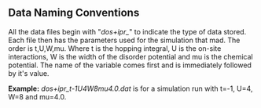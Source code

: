 <html>

<h2>Data Naming Conventions</h2>
<p>All the data files begin with "<em>dos+ipr_</em>" to indicate the type of data stored. Each file then has the parameters used
for the simulation that mad. The order is t,U,W,mu. Where t is the hopping integral, U is the on-site interactions, W is the width of the disorder potential and mu is the chemical potential.
The name of the variable comes first and is immediately followed by it's value.</p>
<p><strong>Example:</strong> <em>dos+ipr_t-1U4W8mu4.0.dat</em> is for a simulation run with t=-1, U=4, W=8 and mu=4.0.</p>
</html>
